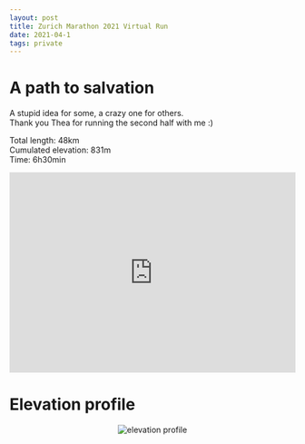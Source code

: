 ```yaml
---
layout: post
title: Zurich Marathon 2021 Virtual Run
date: 2021-04-1
tags: private
---
```


# A path to salvation

A stupid idea for some, a crazy one for others.<br />
Thank you Thea for running the second half with me :)

Total length: 48km <br />
Cumulated elevation: 831m <br />
Time: 6h30min <br />


<div class="map-responsive">
<iframe src="https://www.google.com/maps/d/embed?mid=1PnUUjPr-AfY5bNqy5iI3z-7_RNkbR4FY" ></iframe>
</div>

# Elevation profile

<div class="img-responsive">
<img src="{{site.baseurl}}/assets/elevation_profile.svg" alt="elevation profile" />
</div>

<style>
.map-responsive{
  overflow:hidden;
  padding-bottom:70%;
  position:relative;
  margin-bottom: 1.5em;
}
.map-responsive iframe{
  left:0;
  top:0;
  right:0;
  bottom:0;
  height:100%;
  width:100%;
  position:absolute;
  border:none;
}
.img-responsive{
  max-width: 100%;
  height: auto;
  text-align:center;
  overflow:hidden;
}
img {
    max-width: 100%;
    height: auto;
    margin-right: 0%;
}
</style>



